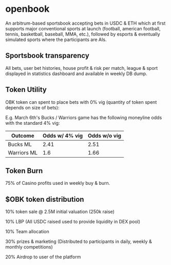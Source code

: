 # openbook

An arbitrum-based sportsbook accepting bets in USDC & ETH which at first
supports major conventional sports at launch (football, american football,
tennis, basketball, baseball, MMA, etc.), followed by esports & eventually
simulated sports where the participants are AIs.

## Sportsbook transparency

All bets, user bet histories, house profit & risk per match, league & sport
displayed in statistics dashboard and available in weekly DB dump.

## Token Utility

OBK token can spent to place bets with 0% vig (quantity of token spent depends
on size of bets):

E.g. March 6th's Bucks / Warriors game has the following moneyline odds with
the standard 4% vig:

Outcome | Odds w/ 4% vig | Odds w/o vig
--------|----------------|-------------
Bucks ML | 2.41 | 2.51
Warriors ML | 1.6 | 1.66

## Token Burn

75% of Casino profits used in weekly buy & burn.

## $OBK token distribution

10% token sale @ 2.5M initial valuation (250k raise)

10% LBP (All USDC raised used to provide liquidity in DEX pool)

10% Team allocation

30% prizes & marketing (Distributed to participants in daily, weekly & monthly competitions)

20% Airdrop to user of the platform
